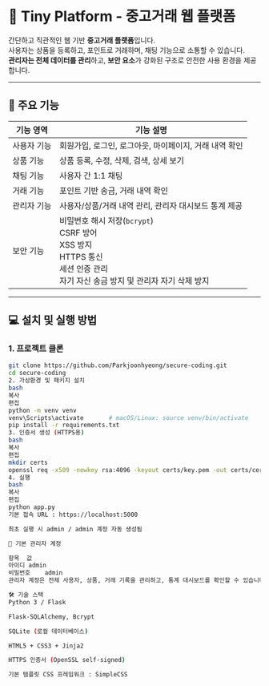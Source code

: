 # 🛒 Tiny Platform - 중고거래 웹 플랫폼

간단하고 직관적인 웹 기반 **중고거래 플랫폼**입니다.  
사용자는 상품을 등록하고, 포인트로 거래하며, 채팅 기능으로 소통할 수 있습니다.  
**관리자는 전체 데이터를 관리**하고, **보안 요소**가 강화된 구조로 안전한 사용 환경을 제공합니다.

---

## 🚀 주요 기능

| 기능 영역   | 기능 설명                                                                                                                             |
| ----------- | ------------------------------------------------------------------------------------------------------------------------------------- |
| 사용자 기능 | 회원가입, 로그인, 로그아웃, 마이페이지, 거래 내역 확인                                                                                |
| 상품 기능   | 상품 등록, 수정, 삭제, 검색, 상세 보기                                                                                                |
| 채팅 기능   | 사용자 간 1:1 채팅                                                                                                                    |
| 거래 기능   | 포인트 기반 송금, 거래 내역 확인                                                                                                      |
| 관리자 기능 | 사용자/상품/거래 내역 관리, 관리자 대시보드 통계 제공                                                                                 |
| 보안 기능   | 비밀번호 해시 저장(`bcrypt`)<br>CSRF 방어<br>XSS 방지<br>HTTPS 통신<br>세션 인증 관리<br>자기 자신 송금 방지 및 관리자 자기 삭제 방지 |

---

## 💻 설치 및 실행 방법

### 1. 프로젝트 클론

```bash
git clone https://github.com/Parkjoonhyeong/secure-coding.git
cd secure-coding
2. 가상환경 및 패키지 설치
bash
복사
편집
python -m venv venv
venv\Scripts\activate       # macOS/Linux: source venv/bin/activate
pip install -r requirements.txt
3. 인증서 생성 (HTTPS용)
bash
복사
편집
mkdir certs
openssl req -x509 -newkey rsa:4096 -keyout certs/key.pem -out certs/cert.pem -days 365 -nodes
4. 실행
bash
복사
편집
python app.py
기본 접속 URL : https://localhost:5000

최초 실행 시 admin / admin 계정 자동 생성됨

👤 기본 관리자 계정

항목	값
아이디	admin
비밀번호	admin
관리자 계정은 전체 사용자, 상품, 거래 기록을 관리하고, 통계 대시보드를 확인할 수 있습니다.

🛠 기술 스택
Python 3 / Flask

Flask-SQLAlchemy, Bcrypt

SQLite (로컬 데이터베이스)

HTML5 + CSS3 + Jinja2

HTTPS 인증서 (OpenSSL self-signed)

기본 템플릿 CSS 프레임워크 : SimpleCSS

```
